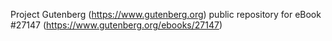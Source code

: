 Project Gutenberg (https://www.gutenberg.org) public repository for eBook #27147 (https://www.gutenberg.org/ebooks/27147)
